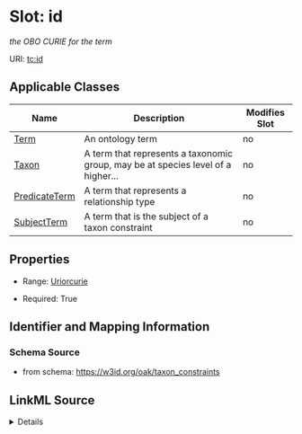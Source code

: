 

# Slot: id


_the OBO CURIE for the term_



URI: [tc:id](https://w3id.org/linkml/taxon_constraints/id)



<!-- no inheritance hierarchy -->





## Applicable Classes

| Name | Description | Modifies Slot |
| --- | --- | --- |
| [Term](Term.md) | An ontology term |  no  |
| [Taxon](Taxon.md) | A term that represents a taxonomic group, may be at species level of a higher... |  no  |
| [PredicateTerm](PredicateTerm.md) | A term that represents a relationship type |  no  |
| [SubjectTerm](SubjectTerm.md) | A term that is the subject of a taxon constraint |  no  |







## Properties

* Range: [Uriorcurie](Uriorcurie.md)

* Required: True





## Identifier and Mapping Information







### Schema Source


* from schema: https://w3id.org/oak/taxon_constraints




## LinkML Source

<details>
```yaml
name: id
description: the OBO CURIE for the term
from_schema: https://w3id.org/oak/taxon_constraints
rank: 1000
identifier: true
alias: id
owner: Term
domain_of:
- Term
range: uriorcurie
required: true

```
</details>